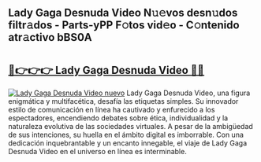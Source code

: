## Lady Gaga Desnuda Video N𝚞𝚎vos desn𝚞dos filtr𝚊dos - Parts-yPP F𝚘tos vid𝚎o - C𝚘ntenido atr𝚊ctivo bBS0A

# <h2><a href="http://mb56es.tromn.icu/?c=Lady+Gaga+Desnuda+Video">🔗👉👉👉 Lady Gaga Desnuda Video 🔗🔗</a></h2>

[![Lady Gaga Desnuda Video nuevo](https://i.imgur.com/pEAQMta.gif)](http://mb56es.tromn.icu/?c=Lady+Gaga+Desnuda+Video)
Lady Gaga Desnuda Video, una figura enigmática y multifacética, desafía las etiquetas simples. Su innovador estilo de comunicación en línea ha cautivado y enfurecido a los espectadores, encendiendo debates sobre ética, individualidad y la naturaleza evolutiva de las sociedades virtuales. A pesar de la ambigüedad de sus intenciones, su huella en el ámbito digital es imborrable. Con una dedicación inquebrantable y un encanto innegable, el viaje de Lady Gaga Desnuda Video en el universo en línea es interminable.
